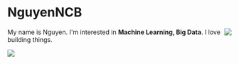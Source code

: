 # NguyenNCB

<a href="#">
<img align='right' src="https://github-readme-stats.vercel.app/api/top-langs/?username=nguyenng1802">
</a>

My name is Nguyen. I'm interested in **Machine Learning, Big Data**. I love building things.

<a href="#">
<img align='left' src="https://github-readme-stats.vercel.app/api?username=nguyenng1802&show_icons=true&theme=vue">
</a>
